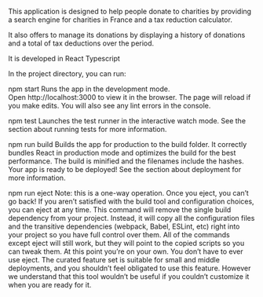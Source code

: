 This application is designed to help people donate to charities by providing a search engine for charities in France and a tax reduction calculator.

It also offers to manage its donations by displaying a history of donations and a total of tax deductions over the period. 

It is developed in React Typescript 

In the project directory, you can run:

npm start
Runs the app in the development mode. Open http://localhost:3000 to view it in the browser.
The page will reload if you make edits. You will also see any lint errors in the console.

npm test
Launches the test runner in the interactive watch mode. See the section about running tests for more information.

npm run build
Builds the app for production to the build folder. It correctly bundles React in production mode and optimizes the build for the best performance.
The build is minified and the filenames include the hashes. Your app is ready to be deployed!
See the section about deployment for more information.

npm run eject
Note: this is a one-way operation. Once you eject, you can’t go back!
If you aren’t satisfied with the build tool and configuration choices, you can eject at any time. This command will remove the single build dependency from your project.
Instead, it will copy all the configuration files and the transitive dependencies (webpack, Babel, ESLint, etc) right into your project so you have full control over them. All of the commands except eject will still work, but they will point to the copied scripts so you can tweak them. At this point you’re on your own.
You don’t have to ever use eject. The curated feature set is suitable for small and middle deployments, and you shouldn’t feel obligated to use this feature. However we understand that this tool wouldn’t be useful if you couldn’t customize it when you are ready for it.
